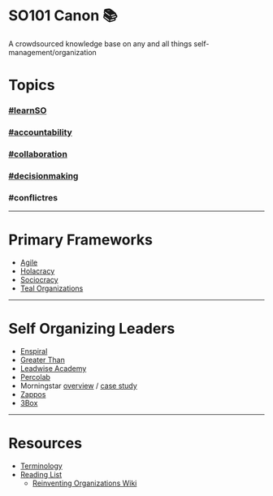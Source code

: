 # SO101 Canon :books:
A crowdsourced knowledge base on any and all things self-management/organization

# Topics
### [#learnSO](https://github.com/sprrtely/so101_canon/wiki/Self-Management-Organization-Overview)
### [#accountability](https://github.com/sprrtely/so101_canon/wiki/SO101:-Accountability)
### [#collaboration](https://github.com/sprrtely/so101_canon/wiki/SO101:-Collaboration)
### [#decisionmaking](https://github.com/sprrtely/so101_canon/wiki/SO101:-Collaborative-Decision-Making)
### #conflictres

***

# Primary Frameworks
* [Agile](http://agilemethodology.org/)
* [Holacracy](https://www.holacracy.org/)
* [Sociocracy](https://sociocracy30.org/)
* [Teal Organizations](http://www.reinventingorganizationswiki.com/Teal_Organizations) 

***

# Self Organizing Leaders
* [Enspiral](https://enspiral.com/)
* [Greater Than](https://www.greaterthan.works/)
* [Leadwise Academy](https://academy.leadwise.co)
* [Percolab](http://www.percolab.com/en/self-management-roles-and-process-design/)
* Morningstar [overview](https://www.managementexchange.com/story/colleague-letter-understanding-replacing-jobs-commitments) / [case study](https://hbr.org/2011/12/first-lets-fire-all-the-managers)
* [Zappos](https://www.zapposinsights.com/about/holacracy)
* [3Box](https://medium.com/3box/3box-culture-a-team-community-and-company-595004959b61)

***

# Resources
* [Terminology](https://github.com/sprrtely/so101_canon/wiki/Self-Organization-Terminology)
* [Reading List](https://github.com/sprrtely/so101_canon/wiki/SO-Reading-List)
  * [Reinventing Organizations Wiki](http://www.reinventingorganizationswiki.com)
